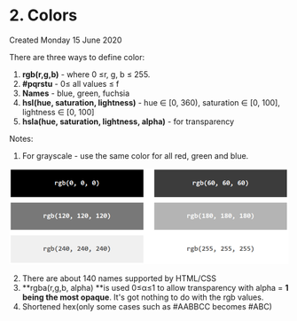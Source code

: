 # 2. Colors
Created Monday 15 June 2020

There are three ways to define color:

1. **rgb(r,g,b)** - where 0 ≤r, g, b ≤ 255.
2. **#pqrstu** - 0≤ all values ≤ f
3. **Names** - blue, green, fuchsia
4. **hsl(hue, saturation, lightness)** - hue ∈ [0, 360), saturation ∈ [0, 100], lightness ∈ [0, 100]
5. **hsla(hue, saturation, lightness, alpha)** - for transparency


Notes:

1. For grayscale - use the same color for all red, green and blue.

![](assets/2_Colors-image-1.png)

2. There are about 140 names supported by HTML/CSS
3. **rgba(r,g,b, alpha) **is used 0≤α≤1 to allow transparency with alpha = **1 being the most opaque**. It's got nothing to do with the rgb values.
4. Shortened hex(only some cases such as #AABBCC becomes #ABC)


